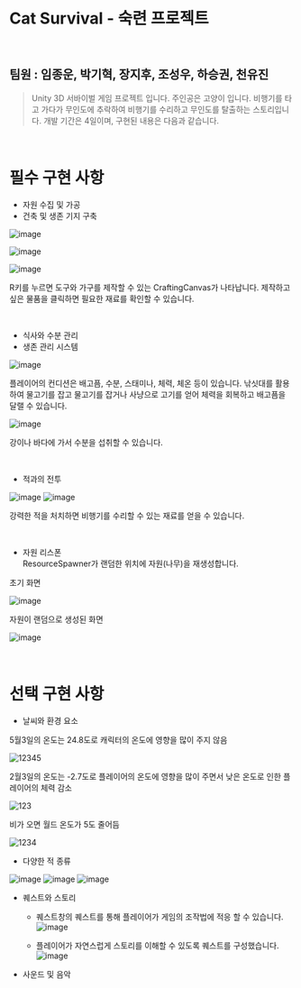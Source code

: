 # Cat Survival - 숙련 프로젝트

</br>

## 팀원 : 임종운, 박기혁, 장지후, 조성우, 하승권, 천유진

> Unity 3D 서바이벌 게임 프로젝트 입니다.
> 주인공은 고양이 입니다.
> 비행기를 타고 가다가 무인도에 추락하여 비행기를 수리하고 무인도를 탈출하는 스토리입니다.
> 개발 기간은 4일이며, 구현된 내용은 다음과 같습니다.


</br>

# 필수 구현 사항
* 자원 수집 및 가공
* 건축 및 생존 기지 구축

![image](https://github.com/Stevejobjong/CatSurvival/assets/58843907/5bf08463-bf6f-400e-af28-a970d7f1fec3)

![image](https://github.com/Stevejobjong/CatSurvival/assets/58843907/28733f59-d012-4fd4-b63b-98c0f56e58a0)

![image](https://github.com/Stevejobjong/CatSurvival/assets/58843907/3472724a-3950-450f-95ab-ea38454fda1b)



R키를 누르면 도구와 가구를 제작할 수 있는 CraftingCanvas가 나타납니다. 제작하고 싶은 물품을 클릭하면 필요한 재료를 확인할 수 있습니다.


</br>

* 식사와 수분 관리
* 생존 관리 시스템


![image](https://github.com/Stevejobjong/CatSurvival/assets/58843907/dd647fb8-cab8-470c-8342-970decefb379)

플레이어의 컨디션은 배고픔, 수분, 스태미나, 체력, 체온 등이 있습니다.
낚싯대를 활용하여 물고기를 잡고 물고기를 잡거나 사냥으로 고기를 얻어 체력을 회복하고 배고픔을 달랠 수 있습니다.

![image](https://github.com/Stevejobjong/CatSurvival/assets/58843907/1f008c19-c696-492d-9b86-f19e34f45747)

강이나 바다에 가서 수분을 섭취할 수 있습니다.


</br>

* 적과의 전투

  
![image](https://github.com/Stevejobjong/CatSurvival/assets/58843907/cfb94c3a-0dac-421d-b1a7-5e878b17e878)
![image](https://github.com/Stevejobjong/CatSurvival/assets/58843907/be3caf79-42ad-4881-bfe3-c9bf9efbc9be)

강력한 적을 처치하면 비행기를 수리할 수 있는 재료를 얻을 수 있습니다.


  
</br>

* 자원 리스폰   
ResourceSpawner가 랜덤한 위치에 자원(나무)을 재생성합니다.

초기 화면

![image](https://github.com/Stevejobjong/CatSurvival/assets/58843907/3555729a-1f0f-41a3-8a24-7722f101c285)

자원이 랜덤으로 생성된 화면

![image](https://github.com/Stevejobjong/CatSurvival/assets/58843907/b95fb0de-1901-47a0-8790-312f97f6e1a2)


</br>

# 선택 구현 사항

* 날씨와 환경 요소

5월3일의 온도는 24.8도로 캐릭터의 온도에 영향을 많이 주지 않음

![12345](https://github.com/Stevejobjong/CatSurvival/assets/145965718/98a1396f-b69f-4321-baf0-1b42cbb9e68c)

2월3일의 온도는 -2.7도로 플레이어의 온도에 영향을 많이 주면서 낮은 온도로 인한 플레이어의 체력 감소

![123](https://github.com/Stevejobjong/CatSurvival/assets/145965718/aeece087-e6be-4507-b7e3-d54455d9c32d)

비가 오면 월드 온도가 5도 줄어듬

![1234](https://github.com/Stevejobjong/CatSurvival/assets/145965718/72d2462a-e490-42d9-833c-43b63ef97726)


  
* 다양한 적 종류

![image](https://github.com/Stevejobjong/CatSurvival/assets/58843907/44b6afb3-eb2e-4833-bd32-dd34d7282e1f)
![image](https://github.com/Stevejobjong/CatSurvival/assets/58843907/794c3045-e3f6-4372-a7cc-49250eaa1151)
![image](https://github.com/Stevejobjong/CatSurvival/assets/58843907/05079afc-fe6e-4009-8aa2-686eb1806e07)




* 퀘스트와 스토리   
  * 퀘스트창의 퀘스트를 통해 플레이어가 게임의 조작법에 적응 할 수 있습니다.   
![image](https://github.com/Stevejobjong/CatSurvival/assets/128495083/964ddcb8-277a-4687-b1a1-708c592c807d)

  * 플레이어가 자연스럽게 스토리를 이해할 수 있도록 퀘스트를 구성했습니다.   
![image](https://github.com/Stevejobjong/CatSurvival/assets/128495083/5d0af7b7-9828-4148-a5da-b137952ccae9)

* 사운드 및 음악
